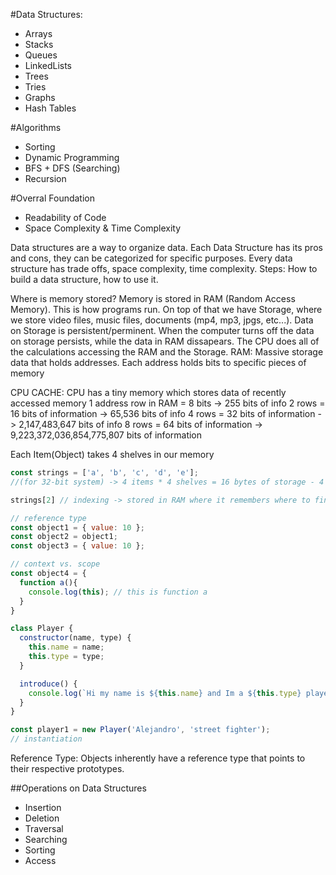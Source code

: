 #Data Structures:
* Arrays
* Stacks
* Queues
* LinkedLists
* Trees
* Tries
* Graphs
* Hash Tables

#Algorithms
* Sorting
* Dynamic Programming
* BFS + DFS (Searching)
* Recursion

#Overral Foundation
* Readability of Code
* Space Complexity & Time Complexity

Data structures are a way to organize data. Each Data Structure has its pros and cons, they can be categorized for specific purposes.
Every data structure has trade offs, space complexity, time complexity.
Steps: How to build a data structure, how to use it.

Where is memory stored?
Memory is stored in RAM (Random Access Memory). This is how programs run. On top of that we have Storage, where we store video files, music files, documents (mp4, mp3, jpgs, etc...). Data on Storage is persistent/perminent. When the computer turns off the data on storage persists, while the data in RAM dissapears. The CPU does all of the calculations accessing the RAM and the Storage. RAM: Massive storage data that holds addresses. Each address holds bits to specific pieces of memory

CPU CACHE: CPU has a tiny memory which stores data of recently accessed memory
1 address row in RAM = 8 bits -> 255 bits of info
2 rows = 16 bits of information -> 65,536 bits of info
4 rows = 32 bits of information -> 2,147,483,647 bits of info
8 rows = 64 bits of information -> 9,223,372,036,854,775,807 bits of information

Each Item(Object) takes 4 shelves in our memory
```js
const strings = ['a', 'b', 'c', 'd', 'e'];
//(for 32-bit system) -> 4 items * 4 shelves = 16 bytes of storage - 4 for each object

strings[2] // indexing -> stored in RAM where it remembers where to find it at

// reference type
const object1 = { value: 10 };
const object2 = object1;
const object3 = { value: 10 };

// context vs. scope
const object4 = {
  function a(){
    console.log(this); // this is function a
  }
}

class Player {
  constructor(name, type) {
    this.name = name;
    this.type = type;
  }

  introduce() {
    console.log(`Hi my name is ${this.name} and Im a ${this.type} player`);
  }
}

const player1 = new Player('Alejandro', 'street fighter');
// instantiation
```

Reference Type:
Objects inherently have a reference type that points to their respective prototypes.

##Operations on Data Structures
* Insertion
* Deletion
* Traversal
* Searching
* Sorting
* Access
